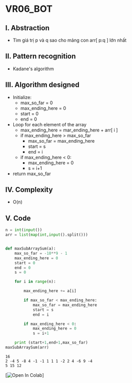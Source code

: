 # VR06_BOT
## I. Abstraction
- Tìm giá trị p và q sao cho mảng con arr[ p:q ] lớn nhất

## II. Pattern recognition
- Kadane's algorithm

## III. Algorithm designed
+ Initialize:  
    * max_so_far = 0  
    * max_ending_here = 0  
    * start = 0  
    * end = 0  
+ Loop for each element of the array
    * max_ending_here = mar_ending_here + arr[ i ]
    * if max_ending_here > max_so_far
        * max_so_far = max_ending_here
        * start = s
		* end = i
    * if max_ending_here < 0:
        * max_ending_here = 0	
		* s = i+1
+ return max_so_far

## IV. Complexity
+ O(n)

## V. Code



```python
n = int(input())
arr = list(map(int,input().split()))


def maxSubArraySum(a):
	max_so_far = -10**9 - 1
	max_ending_here = 0
	start = 0
	end = 0
	s = 0

	for i in range(n):

		max_ending_here += a[i]

		if max_so_far < max_ending_here:
			max_so_far = max_ending_here
			start = s
			end = i

		if max_ending_here < 0:
			max_ending_here = 0	
			s = i+1

	print (start+1,end+1,max_so_far)
maxSubArraySum(arr)
```

    16
    2 -4 5 -8 4 -1 -1 1 1 1 -2 2 4 -6 9 -4
    5 15 12
    
[![Open In Colab](https://drive.google.com/file/d/1J0Hrbc2nwcUozLSFr8_irpr3pSSNREbe/view?usp=sharing)]
